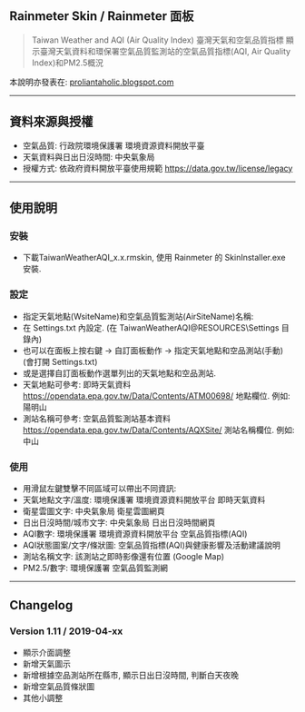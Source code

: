 ## Rainmeter Skin / Rainmeter 面板

> Taiwan Weather and AQI (Air Quality Index) 臺灣天氣和空氣品質指標
> 顯示臺灣天氣資料和環保署空氣品質監測站的空氣品質指標(AQI, Air Quality Index)和PM2.5概況

本說明亦發表在: [proliantaholic.blogspot.com](https://proliantaholic.blogspot.com/2019/04/TaiwanWeatherAQI.html)

----
## 資料來源與授權
* 空氣品質: 行政院環境保護署 環境資源資料開放平臺
* 天氣資料與日出日沒時間: 中央氣象局
* 授權方式: 依政府資料開放平臺使用規範 https://data.gov.tw/license/legacy

----
## 使用說明

### 安裝
* 下載TaiwanWeatherAQI_x.x.rmskin, 使用 Rainmeter 的 SkinInstaller.exe 安裝.

### 設定
* 指定天氣地點(WsiteName)和空氣品質監測站(AirSiteName)名稱:
 * 在 Settings.txt 內設定. (在 TaiwanWeatherAQI\@RESOURCES\Settings 目錄內)
 * 也可以在面板上按右鍵 -> 自訂面板動作 -> 指定天氣地點和空品測站(手動) (會打開 Settings.txt)
 * 或是選擇自訂面板動作選單列出的天氣地點和空品測站.
 * 天氣地點可參考: 即時天氣資料 https://opendata.epa.gov.tw/Data/Contents/ATM00698/ 地點欄位. 例如: 陽明山
 * 測站名稱可參考: 空氣品質監測站基本資料 https://opendata.epa.gov.tw/Data/Contents/AQXSite/ 測站名稱欄位. 例如:中山

### 使用
* 用滑鼠左鍵雙擊不同區域可以帶出不同資訊:
 * 天氣地點文字/溫度: 環境保護署 環境資源資料開放平台 即時天氣資料
 * 衛星雲圖文字: 中央氣象局 衛星雲圖網頁
 * 日出日沒時間/城市文字: 中央氣象局 日出日沒時間網頁
 * AQI數字: 環境保護署 環境資源資料開放平台 空氣品質指標(AQI)
 * AQI狀態圖案/文字/條狀圖: 空氣品質指標(AQI)與健康影響及活動建議說明
 * 測站名稱文字: 該測站之即時影像還有位置 (Google Map)
 * PM2.5/數字: 環境保護署 空氣品質監測網

----
## Changelog
### Version 1.11 / 2019-04-xx
* 顯示介面調整
* 新增天氣圖示
* 新增根據空品測站所在縣市, 顯示日出日沒時間, 判斷白天夜晚
* 新增空氣品質條狀圖
* 其他小調整